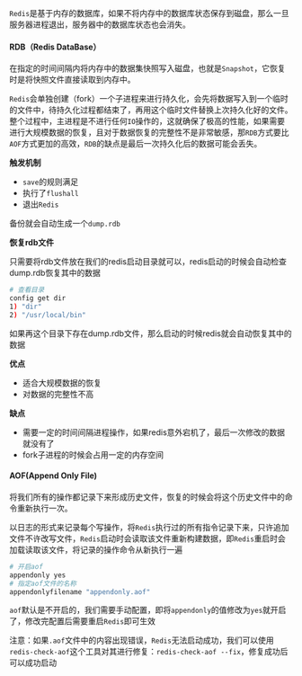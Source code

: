 `Redis`是基于内存的数据库，如果不将内存中的数据库状态保存到磁盘，那么一旦服务器进程退出，服务器中的数据库状态也会消失。

#### RDB（Redis DataBase）

在指定的时间间隔内将内存中的数据集快照写入磁盘，也就是`Snapshot`，它恢复时是将快照文件直接读取到内存中。

`Redis`会单独创建（fork）一个子进程来进行持久化，会先将数据写入到一个临时的文件中，待持久化过程都结束了，再用这个临时文件替换上次持久化好的文件。整个过程中，主进程是不进行任何`IO`操作的，这就确保了极高的性能，如果需要进行大规模数据的恢复，且对于数据恢复的完整性不是非常敏感，那`RDB`方式要比`AOF`方式更加的高效，`RDB`的缺点是最后一次持久化后的数据可能会丢失。

**触发机制**

- `save`的规则满足
- 执行了`flushall`
- 退出`Redis`

备份就会自动生成一个`dump.rdb`

**恢复rdb文件**

只需要将rdb文件放在我们的redis启动目录就可以，redis启动的时候会自动检查dump.rdb恢复其中的数据

```bash
# 查看目录
config get dir
1) "dir"
2) "/usr/local/bin"
```

如果再这个目录下存在dump.rdb文件，那么启动的时候redis就会自动恢复其中的数据

**优点**

- 适合大规模数据的恢复
- 对数据的完整性不高

**缺点**

- 需要一定的时间间隔进程操作，如果redis意外宕机了，最后一次修改的数据就没有了
- fork子进程的时候会占用一定的内存空间

#### AOF(Append Only File)

将我们所有的操作都记录下来形成历史文件，恢复的时候会将这个历史文件中的命令重新执行一次。

以日志的形式来记录每个写操作，将`Redis`执行过的所有指令记录下来，只许追加文件不许改写文件，`Redis`启动时会读取该文件重新构建数据，即`Redis`重启时会加载读取该文件，将记录的操作命令从新执行一遍

```bash
# 开启aof
appendonly yes
# 指定aof文件的名称
appendonlyfilename "appendonly.aof"
```

`aof`默认是不开启的，我们需要手动配置，即将`appendonly`的值修改为`yes`就开启了，修改完配置后需要重启`Redis`即可生效

注意：如果`.aof`文件中的内容出现错误，`Redis`无法启动成功，我们可以使用`redis-check-aof`这个工具对其进行修复：`redis-check-aof --fix`，修复成功后可以成功启动